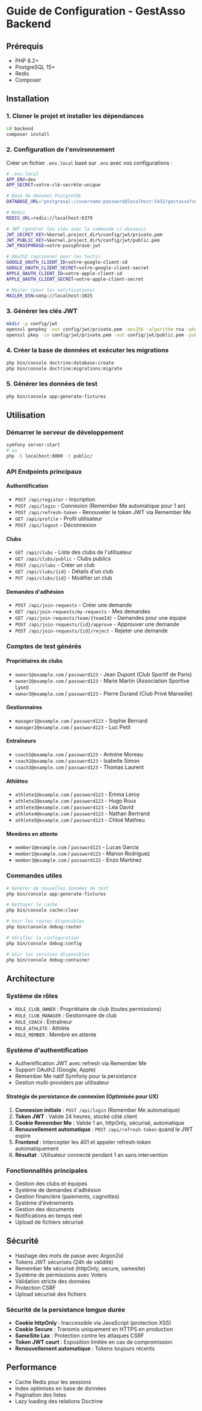# Guide de Configuration - GestAsso Backend

## Prérequis

- PHP 8.2+
- PostgreSQL 15+
- Redis
- Composer

## Installation

### 1. Cloner le projet et installer les dépendances

```bash
cd backend
composer install
```

### 2. Configuration de l'environnement

Créer un fichier `.env.local` basé sur `.env` avec vos configurations :

```bash
# .env.local
APP_ENV=dev
APP_SECRET=votre-clé-secrète-unique

# Base de données PostgreSQL
DATABASE_URL="postgresql://username:password@localhost:5432/gestasso?serverVersion=15&charset=utf8"

# Redis
REDIS_URL=redis://localhost:6379

# JWT (générer les clés avec la commande ci-dessous)
JWT_SECRET_KEY=%kernel.project_dir%/config/jwt/private.pem
JWT_PUBLIC_KEY=%kernel.project_dir%/config/jwt/public.pem
JWT_PASSPHRASE=votre-passphrase-jwt

# OAuth2 (optionnel pour les tests)
GOOGLE_OAUTH_CLIENT_ID=votre-google-client-id
GOOGLE_OAUTH_CLIENT_SECRET=votre-google-client-secret
APPLE_OAUTH_CLIENT_ID=votre-apple-client-id
APPLE_OAUTH_CLIENT_SECRET=votre-apple-client-secret

# Mailer (pour les notifications)
MAILER_DSN=smtp://localhost:1025
```

### 3. Générer les clés JWT

```bash
mkdir -p config/jwt
openssl genpkey -out config/jwt/private.pem -aes256 -algorithm rsa -pkeyopt rsa_keygen_bits:4096
openssl pkey -in config/jwt/private.pem -out config/jwt/public.pem -pubout
```

### 4. Créer la base de données et exécuter les migrations

```bash
php bin/console doctrine:database:create
php bin/console doctrine:migrations:migrate
```

### 5. Générer les données de test

```bash
php bin/console app:generate-fixtures
```

## Utilisation

### Démarrer le serveur de développement

```bash
symfony server:start
# ou
php -S localhost:8000 -t public/
```

### API Endpoints principaux

#### Authentification
- `POST /api/register` - Inscription
- `POST /api/login` - Connexion (Remember Me automatique pour 1 an)
- `POST /api/refresh-token` - Renouveler le token JWT via Remember Me
- `GET /api/profile` - Profil utilisateur
- `POST /api/logout` - Déconnexion

#### Clubs
- `GET /api/clubs` - Liste des clubs de l'utilisateur
- `GET /api/clubs/public` - Clubs publics
- `POST /api/clubs` - Créer un club
- `GET /api/clubs/{id}` - Détails d'un club
- `PUT /api/clubs/{id}` - Modifier un club

#### Demandes d'adhésion
- `POST /api/join-requests` - Créer une demande
- `GET /api/join-requests/my-requests` - Mes demandes
- `GET /api/join-requests/team/{teamId}` - Demandes pour une équipe
- `POST /api/join-requests/{id}/approve` - Approuver une demande
- `POST /api/join-requests/{id}/reject` - Rejeter une demande

### Comptes de test générés

#### Propriétaires de clubs
- `owner1@example.com` / `password123` - Jean Dupont (Club Sportif de Paris)
- `owner2@example.com` / `password123` - Marie Martin (Association Sportive Lyon)
- `owner3@example.com` / `password123` - Pierre Durand (Club Privé Marseille)

#### Gestionnaires
- `manager1@example.com` / `password123` - Sophie Bernard
- `manager2@example.com` / `password123` - Luc Petit

#### Entraîneurs
- `coach1@example.com` / `password123` - Antoine Moreau
- `coach2@example.com` / `password123` - Isabelle Simon
- `coach3@example.com` / `password123` - Thomas Laurent

#### Athlètes
- `athlete1@example.com` / `password123` - Emma Leroy
- `athlete2@example.com` / `password123` - Hugo Roux
- `athlete3@example.com` / `password123` - Léa David
- `athlete4@example.com` / `password123` - Nathan Bertrand
- `athlete5@example.com` / `password123` - Chloé Mathieu

#### Membres en attente
- `member1@example.com` / `password123` - Lucas Garcia
- `member2@example.com` / `password123` - Manon Rodriguez
- `member3@example.com` / `password123` - Enzo Martinez

### Commandes utiles

```bash
# Générer de nouvelles données de test
php bin/console app:generate-fixtures

# Nettoyer le cache
php bin/console cache:clear

# Voir les routes disponibles
php bin/console debug:router

# Vérifier la configuration
php bin/console debug:config

# Voir les services disponibles
php bin/console debug:container
```

## Architecture

### Système de rôles
- `ROLE_CLUB_OWNER` : Propriétaire de club (toutes permissions)
- `ROLE_CLUB_MANAGER` : Gestionnaire de club
- `ROLE_COACH` : Entraîneur
- `ROLE_ATHLETE` : Athlète
- `ROLE_MEMBER` : Membre en attente

### Système d'authentification
- Authentification JWT avec refresh via Remember Me
- Support OAuth2 (Google, Apple)
- Remember Me natif Symfony pour la persistance
- Gestion multi-providers par utilisateur

#### Stratégie de persistance de connexion (Optimisée pour UX)
1. **Connexion initiale** : `POST /api/login` (Remember Me automatique)
2. **Token JWT** : Valide 24 heures, stocké côté client
3. **Cookie Remember Me** : Valide 1 an, httpOnly, sécurisé, automatique
4. **Renouvellement automatique** : `POST /api/refresh-token` quand le JWT expire
5. **Frontend** : Intercepter les 401 et appeler refresh-token automatiquement
6. **Résultat** : Utilisateur connecté pendant 1 an sans intervention

### Fonctionnalités principales
- Gestion des clubs et équipes
- Système de demandes d'adhésion
- Gestion financière (paiements, cagnottes)
- Système d'événements
- Gestion des documents
- Notifications en temps réel
- Upload de fichiers sécurisé

## Sécurité

- Hashage des mots de passe avec Argon2id
- Tokens JWT sécurisés (24h de validité)
- Remember Me sécurisé (httpOnly, secure, samesite)
- Système de permissions avec Voters
- Validation stricte des données
- Protection CSRF
- Upload sécurisé des fichiers

### Sécurité de la persistance longue durée
- **Cookie httpOnly** : Inaccessible via JavaScript (protection XSS)
- **Cookie Secure** : Transmis uniquement en HTTPS en production
- **SameSite Lax** : Protection contre les attaques CSRF
- **Token JWT court** : Exposition limitée en cas de compromission
- **Renouvellement automatique** : Tokens toujours récents

## Performance

- Cache Redis pour les sessions
- Index optimisés en base de données
- Pagination des listes
- Lazy loading des relations Doctrine 